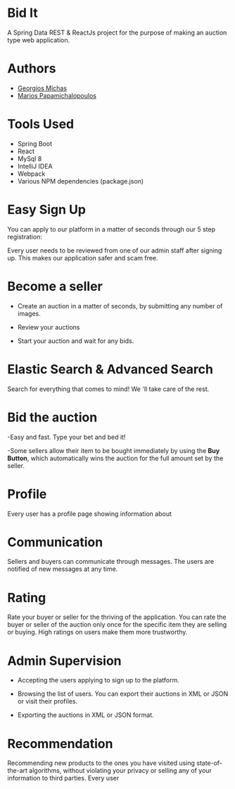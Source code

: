 # Bid It
A Spring Data REST &amp; ReactJs project for the purpose of making an auction type web application.

# Authors
- [Georgios Michas](https://github.com/geooo109)
- [Marios Papamichalopoulos](https://github.com/PapamichMarios)

# Tools Used
- Spring Boot 
- React
- MySql 8
- IntelliJ IDEA
- Webpack
- Various NPM dependencies (package.json)

# Easy Sign Up
You can apply to our platform in a matter of seconds through our 5 step registration:

Every user needs to be reviewed from one of our admin staff after signing up. This makes our application safer and scam free.



# Become a seller
- Create an auction in a matter of seconds, by submitting any number of images.

- Review your auctions

- Start your auction and wait for any bids.

# Elastic Search & Advanced Search
Search for everything that comes to mind! We 'll take care of the rest.

# Bid the auction
-Easy and fast. Type your bet and bed it!

-Some sellers allow their item to be bought immediately by using the **Buy Button**, which automatically wins the auction for the full amount set by the seller.

# Profile
Every user has a profile page showing information about 

# Communication
Sellers and buyers can communicate through messages. The users are notified of new messages at any time.

# Rating
Rate your buyer or seller for the thriving of the application. You can rate the buyer or seller of the auction only once for the specific item they are selling or buying. High ratings on users make them more trustworthy.

# Admin Supervision
- Accepting the users applying to sign up to the platform.

- Browsing the list of users. You can export their auctions in XML or JSON or visit their profiles.

- Exporting the auctions in XML or JSON format.

# Recommendation
Recommending new products to the ones you have visited using state-of-the-art algorithms, without violating your privacy or selling any of your information to third parties.
Every user
